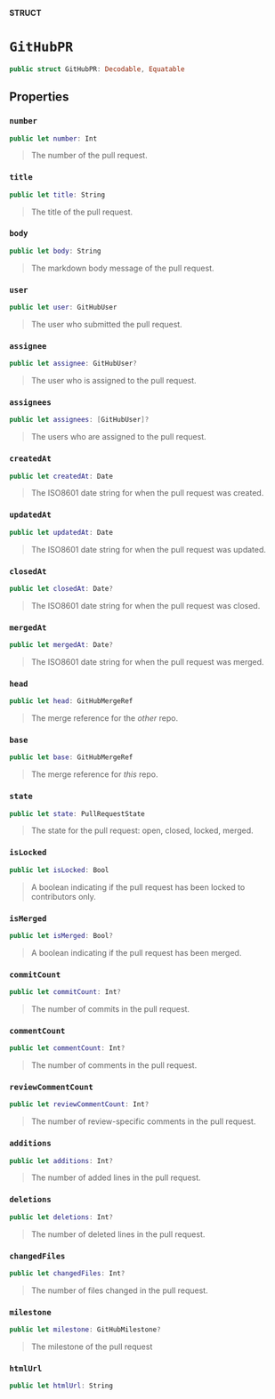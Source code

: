 **STRUCT**

# `GitHubPR`

```swift
public struct GitHubPR: Decodable, Equatable
```

## Properties
### `number`

```swift
public let number: Int
```

> The number of the pull request.

### `title`

```swift
public let title: String
```

> The title of the pull request.

### `body`

```swift
public let body: String
```

> The markdown body message of the pull request.

### `user`

```swift
public let user: GitHubUser
```

> The user who submitted the pull request.

### `assignee`

```swift
public let assignee: GitHubUser?
```

> The user who is assigned to the pull request.

### `assignees`

```swift
public let assignees: [GitHubUser]?
```

> The users who are assigned to the pull request.

### `createdAt`

```swift
public let createdAt: Date
```

> The ISO8601 date string for when the pull request was created.

### `updatedAt`

```swift
public let updatedAt: Date
```

> The ISO8601 date string for when the pull request was updated.

### `closedAt`

```swift
public let closedAt: Date?
```

> The ISO8601 date string for when the pull request was closed.

### `mergedAt`

```swift
public let mergedAt: Date?
```

> The ISO8601 date string for when the pull request was merged.

### `head`

```swift
public let head: GitHubMergeRef
```

> The merge reference for the _other_ repo.

### `base`

```swift
public let base: GitHubMergeRef
```

> The merge reference for _this_ repo.

### `state`

```swift
public let state: PullRequestState
```

> The state for the pull request: open, closed, locked, merged.

### `isLocked`

```swift
public let isLocked: Bool
```

> A boolean indicating if the pull request has been locked to contributors only.

### `isMerged`

```swift
public let isMerged: Bool?
```

> A boolean indicating if the pull request has been merged.

### `commitCount`

```swift
public let commitCount: Int?
```

> The number of commits in the pull request.

### `commentCount`

```swift
public let commentCount: Int?
```

> The number of comments in the pull request.

### `reviewCommentCount`

```swift
public let reviewCommentCount: Int?
```

> The number of review-specific comments in the pull request.

### `additions`

```swift
public let additions: Int?
```

> The number of added lines in the pull request.

### `deletions`

```swift
public let deletions: Int?
```

> The number of deleted lines in the pull request.

### `changedFiles`

```swift
public let changedFiles: Int?
```

> The number of files changed in the pull request.

### `milestone`

```swift
public let milestone: GitHubMilestone?
```

> The milestone of the pull request

### `htmlUrl`

```swift
public let htmlUrl: String
```
